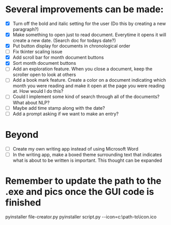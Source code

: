 # Several improvements can be made:

- [X] Turn off the bold and italic setting for the user (Do this by creating a new paragraph?)
- [X] Make something to open just to read document. Everytime it opens it will create a new date. (Search doc for todays date?)
- [X] Put button display for documents in chronological order
- [ ] Fix tkinter scaling issue
- [X] Add scroll bar for month document buttons
- [X] Sort month document buttons
- [ ] Add an exploration feature. When you close a document, keep the scroller open to look at others
- [ ] Add a book mark feature. Create a color on a document indicating which month you were reading and make it open at the page you were reading at. How would I do this?
- [ ] Could I implement some kind of search through all of the documents? What about NLP?
- [ ] Maybe add time stamp along with the date?
- [ ] Add a prompt asking if we want to make an entry?

# Beyond
- [ ] Create my own writing app instead of using Microsoft Word
- [ ] In the writing app, make a boxed theme surrounding text that indicates what is about to be written is important. This thought can be expanded

# Remember to update the path to the .exe and pics once the GUI code is finished
pyinstaller file-creator.py
pyinstaller script.py --icon=c:\path-to\icon.ico
